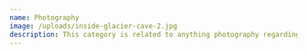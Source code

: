 ```yaml
---
name: Photography
image: /uploads/inside-glacier-cave-2.jpg
description: This category is related to anything photography regarding drones.
---
```

